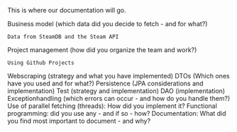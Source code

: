 This is where our documentation will go.

Business model (which data did you decide to fetch - and for what?)
    
    Data from SteamDB and the Steam API
    
Project management (how did you organize the team and work?)
    
    Using Github Projects
    
Webscraping (strategy and what you have implemented)
DTOs (Which ones have you used and for what?)
Persistence (JPA considerations and implementation)
Test (strategy and implementation)
DAO (implementation)
Exceptionhandling (which errors can occur - and how do you handle them?)
Use of parallel fetching (threads): How did you implement it?
Functional programming: did you use any - and if so - how?
Documentation: What did you find most important to document - and why?
